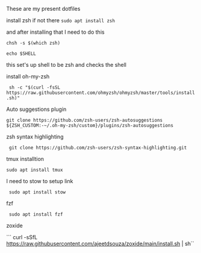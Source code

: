 These are my present dotfiles 


install zsh if not there
``` sudo apt install zsh ```

and after installing that  I need to do this 

``` 
chsh -s $(which zsh)

echo $SHELL
``` 
this set's up shell to be zsh and checks  the shell 


install oh-my-zsh

``` sh -c "$(curl -fsSL https://raw.githubusercontent.com/ohmyzsh/ohmyzsh/master/tools/install.sh)"```

Auto suggestions plugin

``` git clone https://github.com/zsh-users/zsh-autosuggestions ${ZSH_CUSTOM:-~/.oh-my-zsh/custom}/plugins/zsh-autosuggestions ```

zsh syntax highlighting

``` git clone https://github.com/zsh-users/zsh-syntax-highlighting.git```

tmux installtion 

``` sudo apt install tmux ```

I need to stow to setup link

``` sudo apt install stow```

fzf 

``` sudo apt install fzf```

zoxide 

``` curl -sSfL https://raw.githubusercontent.com/ajeetdsouza/zoxide/main/install.sh | sh``
